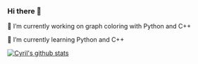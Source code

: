 ### Hi there 👋

🔭 I’m currently working on graph coloring with Python and C++

🌱 I’m currently learning Python and C++

[![Cyril's github stats](https://github-readme-stats.vercel.app/api?username=Cyril-Grl&count_private=true&show_icons=true&theme=merko)](https://github.com/Cyril-Grl/github-readme-stats)
